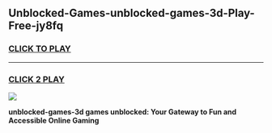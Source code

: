 
## Unblocked-Games-unblocked-games-3d-Play-Free-jy8fq
<h3>
<a href="https://premium76.site?title=unblocked-games-3d&ref=23A">CLICK TO PLAY</a></h3>
<hr>

<h3>
<a href="https://premium76.site?title=unblocked-games-3d&ref=23A">CLICK 2 PLAY</a>
  
</h3>

<a href="https://premium76.site?title=unblocked-games-3d&ref=23A"><img src="https://clearcache.store/games.png"></a>


**unblocked-games-3d games unblocked: Your Gateway to Fun and Accessible Online Gaming**
